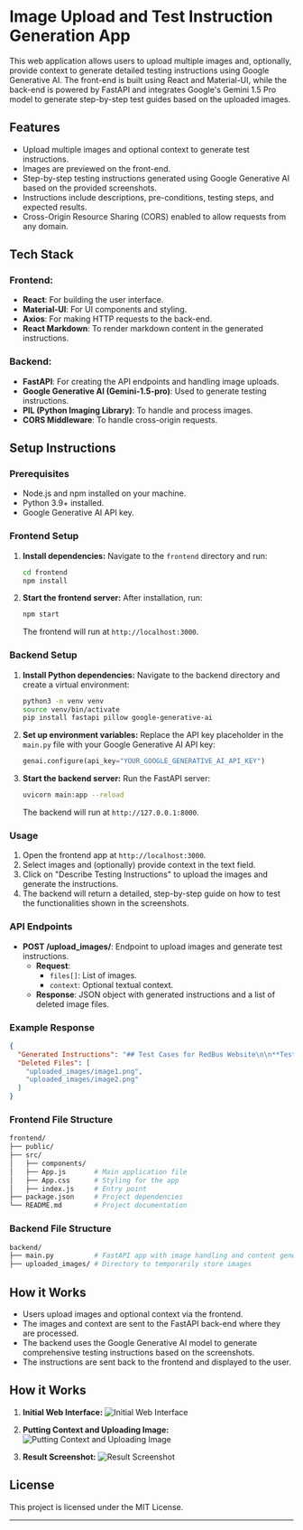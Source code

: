 
# Image Upload and Test Instruction Generation App

This web application allows users to upload multiple images and, optionally, provide context to generate detailed testing instructions using Google Generative AI. The front-end is built using React and Material-UI, while the back-end is powered by FastAPI and integrates Google's Gemini 1.5 Pro model to generate step-by-step test guides based on the uploaded images.

## Features

- Upload multiple images and optional context to generate test instructions.
- Images are previewed on the front-end.
- Step-by-step testing instructions generated using Google Generative AI based on the provided screenshots.
- Instructions include descriptions, pre-conditions, testing steps, and expected results.
- Cross-Origin Resource Sharing (CORS) enabled to allow requests from any domain.

## Tech Stack

### Frontend:
- **React**: For building the user interface.
- **Material-UI**: For UI components and styling.
- **Axios**: For making HTTP requests to the back-end.
- **React Markdown**: To render markdown content in the generated instructions.

### Backend:
- **FastAPI**: For creating the API endpoints and handling image uploads.
- **Google Generative AI (Gemini-1.5-pro)**: Used to generate testing instructions.
- **PIL (Python Imaging Library)**: To handle and process images.
- **CORS Middleware**: To handle cross-origin requests.

## Setup Instructions

### Prerequisites

- Node.js and npm installed on your machine.
- Python 3.9+ installed.
- Google Generative AI API key.

### Frontend Setup

1. **Install dependencies:**
   Navigate to the `frontend` directory and run:
   ```bash
   cd frontend
   npm install
   ```

2. **Start the frontend server:**
   After installation, run:
   ```bash
   npm start
   ```
   The frontend will run at `http://localhost:3000`.

### Backend Setup

1. **Install Python dependencies:**
   Navigate to the backend directory and create a virtual environment:
   ```bash
   python3 -m venv venv
   source venv/bin/activate
   pip install fastapi pillow google-generative-ai
   ```

2. **Set up environment variables:**
   Replace the API key placeholder in the `main.py` file with your Google Generative AI API key:
   ```python
   genai.configure(api_key="YOUR_GOOGLE_GENERATIVE_AI_API_KEY")
   ```

3. **Start the backend server:**
   Run the FastAPI server:
   ```bash
   uvicorn main:app --reload
   ```
   The backend will run at `http://127.0.0.1:8000`.

### Usage

1. Open the frontend app at `http://localhost:3000`.
2. Select images and (optionally) provide context in the text field.
3. Click on "Describe Testing Instructions" to upload the images and generate the instructions.
4. The backend will return a detailed, step-by-step guide on how to test the functionalities shown in the screenshots.

### API Endpoints

- **POST /upload_images/**: Endpoint to upload images and generate test instructions.
  - **Request**: 
    - `files[]`: List of images.
    - `context`: Optional textual context.
  - **Response**: JSON object with generated instructions and a list of deleted image files.

### Example Response
```json
{
  "Generated Instructions": "## Test Cases for RedBus Website\n\n**Test Case 1: Search for...",
  "Deleted Files": [
    "uploaded_images/image1.png",
    "uploaded_images/image2.png"
  ]
}
```

### Frontend File Structure

```bash
frontend/
├── public/
├── src/
│   ├── components/
│   ├── App.js       # Main application file
│   ├── App.css      # Styling for the app
│   ├── index.js     # Entry point
├── package.json     # Project dependencies
└── README.md        # Project documentation
```

### Backend File Structure

```bash
backend/
├── main.py          # FastAPI app with image handling and content generation
├── uploaded_images/ # Directory to temporarily store images
```

## How it Works

- Users upload images and optional context via the frontend.
- The images and context are sent to the FastAPI back-end where they are processed.
- The backend uses the Google Generative AI model to generate comprehensive testing instructions based on the screenshots.
- The instructions are sent back to the frontend and displayed to the user.
## How it Works

1. **Initial Web Interface:**
   ![Initial Web Interface](./screenshots/initial-web-interface-screenshot.png)

2. **Putting Context and Uploading Image:**
   ![Putting Context and Uploading Image](./screenshots/putting-context-uploading-image-screenshot.png)

3. **Result Screenshot:**
   ![Result Screenshot](./screenshots/result-screenshot.png)

## License

This project is licensed under the MIT License.

---
